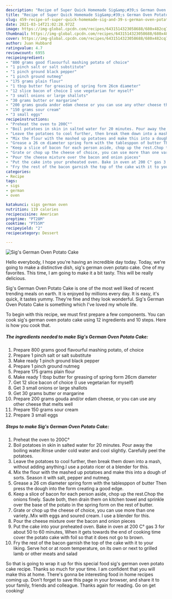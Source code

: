 ```yaml
---
description: "Recipe of Super Quick Homemade Sig&amp;#39;s German Oven Potato Cake"
title: "Recipe of Super Quick Homemade Sig&amp;#39;s German Oven Potato Cake"
slug: 459-recipe-of-super-quick-homemade-sig-and-39-s-german-oven-potato-cake
date: 2021-03-14T21:02:28.972Z
image: https://img-global.cpcdn.com/recipes/6431514323058688/680x482cq70/sigs-german-oven-potato-cake-recipe-main-photo.jpg
thumbnail: https://img-global.cpcdn.com/recipes/6431514323058688/680x482cq70/sigs-german-oven-potato-cake-recipe-main-photo.jpg
cover: https://img-global.cpcdn.com/recipes/6431514323058688/680x482cq70/sigs-german-oven-potato-cake-recipe-main-photo.jpg
author: Juan Hubbard
ratingvalue: 4.7
reviewcount: 6955
recipeingredient:
- "800 grams good flavourful mashing potato of choice"
- "1 pinch salt or salt substitute"
- "1 pinch ground black pepper"
- "1 pinch ground nutmeg"
- "175 grams plain flour"
- "1 tbsp butter for greasing of spring form 26cm diameter"
- "12 slice bacon of choice I use vegetarian for myself"
- "3 small onions or large shallots"
- "30 grams butter or margarine"
- "200 grams gouda andor edam cheese or you can use any other cheese that melts well"
- "150 grams sour cream"
- "3 small eggs"
recipeinstructions:
- "Preheat the oven to 200C°"
- "Boil potatoes in skin in salted water for 20 minutes. Pour away the boiling water.Rinse under cold water and cool slightly. Carefully peel the potatoes."
- "Leave the potatoes to cool further, then break them down into a mash, without adding anything.I use a potato ricer ot a blender for this."
- "Mix the flour with the mashed up potatoes and make this into a dough of sorts. Season it with salt, pepper and nutmeg."
- "Grease a 26 cm diameter spring form with the tablesppon of butter Then press the dough into the form creating a good edge."
- "Keep a slice of bacon for each person aside, chop up the rest.Chop the onions finely. Saute both, then drain them on kitchen towel and sprinkle over the base of the potato in the spring form on the rest of butter."
- "Grate or chop up the cheese of choice, you can use more than one variety..Mix with eggs and soured cream. I use a blender for this."
- "Pour the cheese mixture over the bacon and onion pieces"
- "Put the cake into your preheated oven. Bake in oven at 200 C° gas 3 for about 50 to 60 minutes, When it gets towards the end of cooking time cover the potato cake with foil so that it does not go to brown."
- "Fry the rest of the bacon garnish the top of the cake with it to your liking. Serve hot or at room temperature, on its own or next to grilled lamb or other meats and salad"
categories:
- Recipe
tags:
- sigs
- german
- oven

katakunci: sigs german oven 
nutrition: 119 calories
recipecuisine: American
preptime: "PT28M"
cooktime: "PT55M"
recipeyield: "2"
recipecategory: Dessert

---
```



![Sig&#39;s German Oven Potato Cake](https://img-global.cpcdn.com/recipes/6431514323058688/680x482cq70/sigs-german-oven-potato-cake-recipe-main-photo.jpg)

Hello everybody, I hope you're having an incredible day today. Today, we're going to make a distinctive dish, sig&#39;s german oven potato cake. One of my favorites. This time, I am going to make it a bit tasty. This will be really delicious.



Sig&#39;s German Oven Potato Cake is one of the most well liked of recent trending meals on earth. It is enjoyed by millions every day. It is easy, it's quick, it tastes yummy. They're fine and they look wonderful. Sig&#39;s German Oven Potato Cake is something which I've loved my whole life.


To begin with this recipe, we must first prepare a few components. You can cook sig&#39;s german oven potato cake using 12 ingredients and 10 steps. Here is how you cook that.

<!--inarticleads1-->

##### The ingredients needed to make Sig&#39;s German Oven Potato Cake:

1. Prepare 800 grams good flavourful mashing potato, of choice
1. Prepare 1 pinch salt or salt substitute
1. Make ready 1 pinch ground black pepper
1. Prepare 1 pinch ground nutmeg
1. Prepare 175 grams plain flour
1. Make ready 1 tbsp butter for greasing of spring form 26cm diameter
1. Get 12 slice bacon of choice (I use vegetarian for myself)
1. Get 3 small onions or large shallots
1. Get 30 grams butter or margarine
1. Prepare 200 grams gouda and/or edam cheese, or you can use any other cheese that melts well
1. Prepare 150 grams sour cream
1. Prepare 3 small eggs




<!--inarticleads2-->

##### Steps to make Sig&#39;s German Oven Potato Cake:

1. Preheat the oven to 200C°
1. Boil potatoes in skin in salted water for 20 minutes. Pour away the boiling water.Rinse under cold water and cool slightly. Carefully peel the potatoes.
1. Leave the potatoes to cool further, then break them down into a mash, without adding anything.I use a potato ricer ot a blender for this.
1. Mix the flour with the mashed up potatoes and make this into a dough of sorts. Season it with salt, pepper and nutmeg.
1. Grease a 26 cm diameter spring form with the tablesppon of butter Then press the dough into the form creating a good edge.
1. Keep a slice of bacon for each person aside, chop up the rest.Chop the onions finely. Saute both, then drain them on kitchen towel and sprinkle over the base of the potato in the spring form on the rest of butter.
1. Grate or chop up the cheese of choice, you can use more than one variety..Mix with eggs and soured cream. I use a blender for this.
1. Pour the cheese mixture over the bacon and onion pieces
1. Put the cake into your preheated oven. Bake in oven at 200 C° gas 3 for about 50 to 60 minutes, When it gets towards the end of cooking time cover the potato cake with foil so that it does not go to brown.
1. Fry the rest of the bacon garnish the top of the cake with it to your liking. Serve hot or at room temperature, on its own or next to grilled lamb or other meats and salad




So that is going to wrap it up for this special food sig&#39;s german oven potato cake recipe. Thanks so much for your time. I am confident that you will make this at home. There's gonna be interesting food in home recipes coming up. Don't forget to save this page in your browser, and share it to your family, friends and colleague. Thanks again for reading. Go on get cooking!
